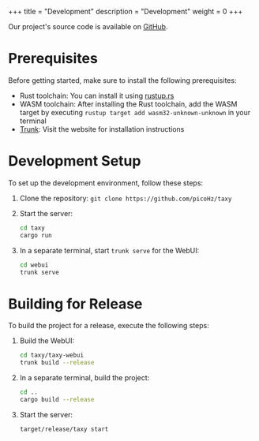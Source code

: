 +++
title = "Development"
description = "Development"
weight = 0
+++

Our project's source code is available on [GitHub](https://github.com/picoHz/taxy).

# Prerequisites

Before getting started, make sure to install the following prerequisites:

- Rust toolchain: You can install it using [rustup.rs](https://rustup.rs/)
- WASM toolchain: After installing the Rust toolchain, add the WASM target by executing `rustup target add wasm32-unknown-unknown` in your terminal
- [Trunk](https://trunkrs.dev/): Visit the website for installation instructions

# Development Setup

To set up the development environment, follow these steps:

1. Clone the repository: `git clone https://github.com/picoHz/taxy`
2. Start the server:

   ```bash
   cd taxy
   cargo run
   ```

3. In a separate terminal, start `trunk serve` for the WebUI:

   ```bash
   cd webui
   trunk serve
   ```

# Building for Release

To build the project for a release, execute the following steps:

1. Build the WebUI:

   ```bash
   cd taxy/taxy-webui
   trunk build --release
   ```

2. In a separate terminal, build the project:

   ```bash
   cd ..
   cargo build --release
   ```

3. Start the server:

   ```bash
   target/release/taxy start
   ```
